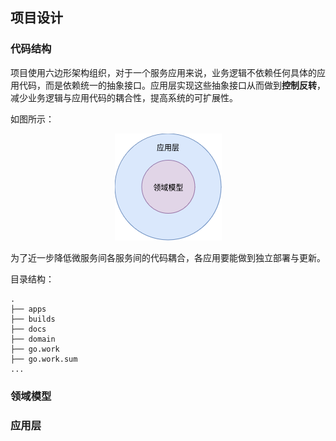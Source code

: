 ## 项目设计

### 代码结构

项目使用六边形架构组织，对于一个服务应用来说，业务逻辑不依赖任何具体的应用代码，而是依赖统一的抽象接口。应用层实现这些抽象接口从而做到**控制反转**，减少业务逻辑与应用代码的耦合性，提高系统的可扩展性。

如图所示：

<center>
    <img src="./assets/hexagonal-architecture.drawio.png"/>
</center>

为了近一步降低微服务间各服务间的代码耦合，各应用要能做到独立部署与更新。

目录结构：
```
.
├── apps
├── builds
├── docs
├── domain
├── go.work
├── go.work.sum
...
```


### 领域模型

### 应用层
